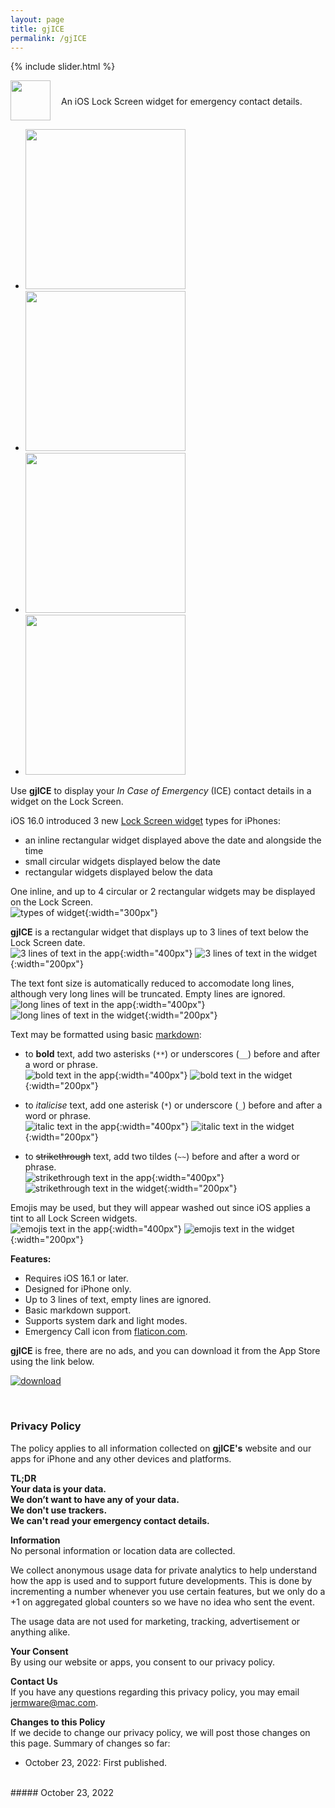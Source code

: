 ```yaml
---
layout: page
title: gjICE
permalink: /gjICE
---
```


{% include slider.html %}

<span style="float: left; line-height: 0px;">
<img width="64" height="64" src="/images/gjICE/gjICE-icon.png">
</span>
<span style="float: left; padding: 25px 0px 0px 17px;">
An iOS Lock Screen widget for emergency contact details.
</span>
<div style="clear: both;"></div>


<div id="gallery">
    <ul id="lightSlider" class="cS-hidden">
        <!-- <li data-src="large"><img src="medium"></li> -->
        <li data-src="/images/gjICE/gjICE-1m.png"><img src="/images/gjICE/gjICE-1s.png" width=256px></li>
        <li data-src="/images/gjICE/gjICE-2m.png"><img src="/images/gjICE/gjICE-2s.png" width=256px></li>
        <li data-src="/images/gjICE/gjICE-3m.png"><img src="/images/gjICE/gjICE-3s.png" width=256px></li>
        <li data-src="/images/gjICE/gjICE-4m.png"><img src="/images/gjICE/gjICE-4s.png" width=256px></li>
    </ul>
</div>

Use **gjICE** to display your _In Case of Emergency_ (ICE) contact details in a widget on the Lock Screen.

iOS 16.0 introduced 3 new [Lock Screen widget](https://support.apple.com/en-gb/guide/iphone/iph4d0e6c351/ios#iph0ee454f4c) types for iPhones:
- an inline rectangular widget displayed above the date and alongside the time
- small circular widgets displayed below the date
- rectangular widgets displayed below the data

One inline, and up to 4 circular or 2 rectangular widgets may be displayed on the Lock Screen.  
![types of widget](/images/gjICE/0-widget-types.png){:width="300px"}

**gjICE** is a rectangular widget that displays up to 3 lines of text below the Lock Screen date.  
![3 lines of text in the app](/images/gjICE/1-3-lines-of-text-app.png){:width="400px"}
![3 lines of text in the widget](/images/gjICE/1-3-lines-of-text-widget.png){:width="200px"}

The text font size is automatically reduced to accomodate long lines, although very long lines will be truncated. Empty lines are ignored.  
![long lines of text in the app](/images/gjICE/2-long-lines-of-text-app.png){:width="400px"}
![long lines of text in the widget](/images/gjICE/2-long-lines-of-text-widget.png){:width="200px"}

Text may be formatted using basic [markdown](https://www.markdownguide.org/cheat-sheet):
  - to **bold** text, add two asterisks (`**`) or underscores (`__`) before and after a word or phrase.  
![bold text in the app](/images/gjICE/3-bold-text-app.png){:width="400px"}
![bold text in the widget](/images/gjICE/3-bold-text-widget.png){:width="200px"}

  - to *italicise* text, add one asterisk (`*`) or underscore (`_`) before and after a word or phrase.  
![italic text in the app](/images/gjICE/4-italic-text-app.png){:width="400px"}
![italic text in the widget](/images/gjICE/4-italic-text-widget.png){:width="200px"}

  - to ~~strikethrough~~ text, add two tildes (`~~`) before and after a word or phrase.  
![strikethrough text in the app](/images/gjICE/5-strikethrough-text-app.png){:width="400px"}
![strikethrough text in the widget](/images/gjICE/5-strikethrough-text-widget.png){:width="200px"}


Emojis may be used, but they will appear washed out since iOS applies a tint to all Lock Screen widgets.  
![emojis text in the app](/images/gjICE/6-emojis-text-app.png){:width="400px"}
![emojis text in the widget](/images/gjICE/6-emojis-text-widget.png){:width="200px"}


**Features:**
- Requires iOS 16.1 or later.
- Designed for iPhone only.
- Up to 3 lines of text, empty lines are ignored.
- Basic markdown support.
- Supports system dark and light modes.
- Emergency Call icon from [flaticon.com](https://www.flaticon.com/free-icon/emergency-call_2158257).

**gjICE** is free, there are no ads, and you can download it from the App Store using the link below.

[![download](/images/Download_on_the_App_Store_Badge_US-UK_RGB_blk_092917.svg)](https://apps.apple.com/gb/app/gjice/id6443990092?platform=iphone)

<br>
<h3 id="privacy">Privacy Policy</h3>

The policy applies to all information collected on **gjICE's** website and our apps for iPhone and any other devices and platforms.

**TL;DR**  
**Your data is your data.**  
**We don’t want to have any of your data.**  
**We don't use trackers.**  
**We can't read your emergency contact details.**  

**Information**  
No personal information or location data are collected.

We collect anonymous usage data for private analytics to help understand how the app is used and to support future developments. This is done by incrementing a number whenever you use certain features, but we only do a +1 on aggregated global counters so we have no idea who sent the event.

The usage data are not used for marketing, tracking, advertisement or anything alike.

**Your Consent**  
By using our website or apps, you consent to our privacy policy.

**Contact Us**  
If you have any questions regarding this privacy policy, you may email [jermware@mac.com](mailto:jermware@mac.com).

**Changes to this Policy**  
If we decide to change our privacy policy, we will post those changes on this page. Summary of changes so far:

- October 23, 2022: First published.

<br>
##### October 23, 2022
